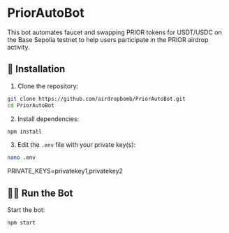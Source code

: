 # PriorAutoBot
This bot automates faucet and swapping PRIOR tokens for USDT/USDC on the Base Sepolia testnet to help users participate in the PRIOR airdrop activity.

## 🚀 Installation

1. Clone the repository:
```bash
git clone https://github.com/airdropbomb/PriorAutoBot.git
cd PriorAutoBot
```

2. Install dependencies:
```bash
npm install
```

3. Edit the `.env` file with your private key(s):
```bash
nano .env
```
PRIVATE_KEYS=privatekey1,privatekey2

## 🏃‍♂️ Run the Bot

Start the bot:
```bash
npm start
```
